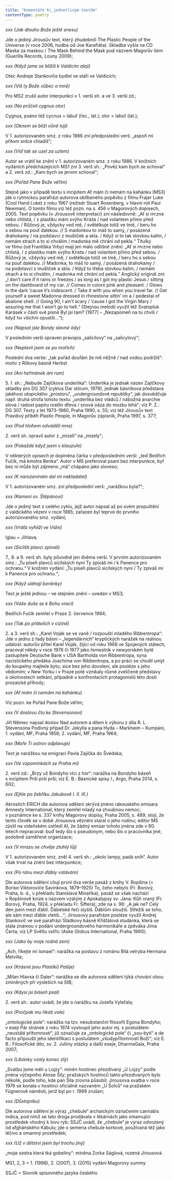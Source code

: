 ```yaml
---
title: "Komentáře k\_jednotlivým textům"
contentType: poetry
---
```


_xxx (Jak dlouho Bože ještě snesu)_

Jde o jediný Jirousův text, který zhudebnili The Plastic People of the Universe (v roce 2006, hudba od Joe Karafiáta). Skladba vyšla na CD Maska za maskou / The Mask Behind the Mask pod názvem Magorův šém (Guerilla Records, Louny 2009);

_xxx (Když jsme se blížili k Valdicím alejí)_

Otec Andreje Stankoviče bydlel ve stáří ve Valdicích;

_xxx (Víš ty Bože vůbec o mně)_

Pro MS2 zrušil autor interpunkci v 1. verši sh. a ve 3. verši zd.;

_xxx (Na průčelí cygnus olor)_

Cygnus, psáno též cycnus = labuť (řec., lat.); olor = labuť (lat.);

_xxx (Oknem se blíží vůně tújí)_

V 1. autorizovaném smz. z roku 1986 zní předposlední verš: „aspoň mi přitom srdce chladíš“;

_xxx (Viď tak se uzel za uzlem)_

Autor se vrátil ke znění v 1. autorizovaném smz. z roku 1986. V knižních vydáních předcházejících MS1 zní 3. verš sh.: „Pověz kam bych se schoval“ a 2. verš zd.: „Kam bych se jenom schoval“;

_xxx (Pořád Pane Bože věřím)_

Stejně jako v případě textu s incipitem Ať mám či nemám na kahánku (MS3) jde o ryt­mickou parafrázi auto­rova oblíbeného popěvku z filmu Frajer Luke (Cool Hand Luke) z roku 1967 (režisér Stuart Rosenberg, v hlavní roli Paul Newman). O tomto filmu viz též pozn. na s. 456 v Magorových dopisech, 2005. Text popěvku (v Jirousově interpretaci) zní následovně: „Ať si mrzne nebo chlístá, / z plastiku mám svýho Krista / nad volantem přímo před sebou. / Růžový je, vždycky ved mě, / světélkuje totiž ve tmě, / beru ho s sebou na pouť dalekou. // S madonkou to máš to samý, / posázená drahokamy / na podstavci z mušliček a skla. / Když si to tak stovkou kalím, / nemám strach a to si chválím / madonka mě chrání od pekla.“ Titulky ve filmu (od Františka Vrby) mají jen málo odlišné znění: „Ať si mrzne nebo chlístá, / z plastiku mám svýho Krista / nad volantem přímo před sebou. / Růžový je, vždycky ved mě, / světélkuje totiž ve tmě, / beru ho s sebou na pouť dalekou. // Ma­donka, to máš to samý, / posázená drahokamy / na pod­stavci z mušliček a skla. / Když to třeba stovkou ka­lím, / nemám strach a to si chválím, / madonka mě chrá­ní od pekla.“ Anglický originál zní: „I don’t care if it rains or freezes / as long as I got my plastic Jesus / sitting on the dashboard of my car. // Comes in colors pink and pleasant. / Glows in the dark ’cause it’s iridescent. / Take it with you when you travel far. // Get yourself a sweet Madonna dres­sed in rhinestone sittin’ on a / pedestal of abalone shell. // Going 90, I ain’t scary / ’cause I got the Virgin Mary / assuring me that I won’t go to hell.“ (Stejnou melodii využil též Svatopluk Karásek v části své písně Byl jsi tam? \[1977\] – „Nezapomeň na tu chvíli / když ho všichni opustili...“);

_xxx (Napsal jste Bondy slavné ódy)_

V posledním verši opraven pravopis „salicilový“ na „salicylový“;

_xxx (Neplavil jsem se po mořích)_

Poslední dva verše: „tak pořád doufám že mě něžně / nad vodou podržíš“: motiv z Rilkovy básně Herbst

_xxx (Ani heřmánek ani rum)_

5\. ř. sh.: „Nebude Zajíčkova underlika“: Underlika je jednak název Zajíčkovy skladby pro DG 307 (cyklus Dar stínum, 1979), jednak básníkova představa jakéhosi utopického „prostoru“, „undergroundové republiky“, jak dosvědčuje např. druhá strofa tohoto textu: „underlika bez vládců / nábožná anarchie slova / radost papíru rostlin dřeva / snová oáza do mozku lehá“; viz P. Z.: DG 307. Texty z let 1973–1980, Praha 1990, s. 55; viz též Jirousův text Pravdivý příběh Plastic People, in Magorův zápisník, Praha 1997, s. 377;

_xxx (Pod hlohem odváděli mne)_

2\. verš sh. opravil autor z „mizeli“ na „mizely“;

_xxx (Pokaždé když jsem v klauzuře)_

V některých opisech je doplněna čárka v předposledním verši: „teď Bed­řich Fučík, má kmotra Benka“. Autor v MS pre­fero­val psaní bez interpunkce, byť bez ní může být zájmeno „má“ chápáno jako sloveso;

_xxx (K narozeninám dal mi nakladatel)_

V 1. autorizovaném smz. zní předposlední verš: „narážkou byla?“;

_xxx (Kamení sv. Štěpánovi)_

Jde o jediný text z celého cyklu, jejž autor napsal až po svém propuštění z valdického vězení v roce 1985; zařazen byl teprve do prvního autorizovaného smz. vydání;

_xxx (Vráťa vyhlíží ve Vídni)_

Iglau = Jihlava;

_xxx (Sicilští plavci zpívali)_

7., 8. a 9. verš sh. byly původně jen dvěma verši. V prvním autorizovaném smz.: „Tu píseň plavců sicilských nyní Ty zpíváš mi / k Panence pro ochranu.“ V knižním vydání: „Tu píseň plavců sicilských nyní / Ty zpíváš mi k Panence pro ochranu.“;

_xxx (Když uléhají beránky)_

Text je ještě jednou – ve stejném znění – uveden v MS3;

_xxx (Vaše duše se k Bohu vrací)_

Bedřich Fučík zemřel v Praze 2. července 1984;

_xxx (Tak po přátelích v cizině)_

2\. a 3. verš sh.: „Karel Voják se ve vaně / rozpouští mladého Ribbentropa“: Jde o jednu z řady básní – „legendárních“ kryptických narážek na reálnou událost: autorův přítel Karel Voják, žijící od roku 1968 ve Spojených státech, pracoval někdy v roce 1976 či 1977 jako řemeslník v newyorském bytě zastupitele Deu­tsche Bank v USA Bartholda von Rib­bentropa, syna nacistického pře­dáka Joachima von Ribbentropa, a po práci se chodil umýt do koupelny majitele bytu, sice bez jeho dovolení, ale posléze s jeho vědomím; v New Yorku i v Praze poté vznikaly různé zveličené představy o okolnostech setkání, případně o konfrontacích protagonistů této dosti prozaické příhody;

_xxx (Ať mám či nemám na kahánku)_

Viz pozn. ke Pořád Pane Bože věřím;

_xxx (V doslovu čtu ke Stevensonovi)_

Jiří Němec napsal doslov Nad autorem a dílem k vý­boru z díla R. L. Stevensona Podivný případ Dr. Jekylla a pana Hyda – Markheim – Kumpáni, 1. vydání, MF, Praha 1958; 2. vydání, MF, Praha 1964;

_xxx (Moře Ti ostrov odplavuje)_

Text je narážkou na emigraci Pavla Zajíčka do Švédska;

_xxx (Ve vzpomínkách se Praha mi)_

2\. verš zd.: „Brzy už Bondyho vlci z hor“: narážka na Bon­dyho báseň s incipitem Prší prší prší; viz E. B.: Básnické spisy I., Argo, Praha 2014, s. 602;

_xxx (Ejhle po žebříku Jakubově I. II. III.)_

Akrostich ERICH dle autorova sdělení skrývá jméno rakouského emi­sara Amnesty International, který zemřel mladý na zhoubnou nemoc; v poznámce ke s. 337 knihy Magorovy dopisy, Praha 2005, s. 489, stojí, že ten­to člověk se v době Jirousova věznění staral o jeho ro­dinu; editor MS zjistil na vídeňském ústředí AI, že žádný emisar tohoto jmé­na zde v 80. letech nepracoval: buď tedy šlo o pseu­donym, nebo šlo o pracovníka jiné, podobně zaměřené organizace;

_xxx (V mrazu se chvěje ztuhlý lůj)_

V 1. autorizovaném smz. zněl 4. verš sh.: „okolo lampy, padá sníh“. Autor však trval na znění bez interpunkce;

_xxx (Po ránu mezi ďábly vstávám)_

Dle autorova sdělení citují první dva verše pasáž z knihy V. Ropšina (= Borise Viktoroviče Savinkova, 1879–1925) To, čeho nebylo (Fr. Borový, Praha, b. d., v překladu Stanislava Minaříka), pasáž se však nachází v Ropšinově knize s názvem vzatým z Apokalypsy sv. Jana: Kůň vraný (Fr. Borový, Praha, 1924, v překladu Fr. Šiftera); zde na s. 96: „A jak ne? Celý den jsem mezi ďábli. Ďábelské řeči slyšíš. Ďáblům sloužíš. Střežíš se toho, ale sám mezi ďáble vletíš...“; Jirousovy parafráze posléze využil Andrej Stankovič ve své parafrázi Sládkovy básně Křišťálová studánka, která se stala známou v podání undergroundového harmonikáře a zpě­vá­ka Jima Čerta; viz LP Světlu vstříc (Aske Globus Inter­national, Praha 1990);

_xxx (Jako by moje rodná zem)_

„Ach, říkejte mi Ismael“: narážka na postavu z románu Bílá velryba Hermana Melvilla;

_xxx (Krásné jsou Plastiků Pašije)_

„Milan Hlavsa či Daler“: narážka se dle autorova sdělení týká chování obou zmíněných při výsleších na StB;

_xxx (Kdysi jsi báseň psal)_

2\. verš sh.: autor uvádí, že jde o narážku na Josefa Vy­le­ťala;

_xxx (Pročpak mu říkáš vole)_

„ontologické pole“: narážka na tzv. nesubstanční filosofii Egona Bondyho; v eseji Pár stránek z roku 1974 vystoupil jeho autor mj. s postulátem „neustálé přítomnosti“, již označuje za „ontologické pole“ či „sou-bytí“ a de facto připouští jeho identifikaci s postulátem „všudypřítomnosti Boží“; viz E. B.: Filosofické dílo, sv. 2. Juliiny otázky a další eseje, DharmaGaia, Praha 2007;

_xxx (Líbánky vzaly konec zlý)_

„Svatbu jsme měli u Lojzy“: míněn hostinec přezdívaný „U Lojzy“ podle jména výčepního Aloise Šíly; pražských hostinců takto přezdívaných bylo několik, podle toho, kde pan Šíla zrovna působil; Jirousova svatba v roce 1976 se konala v hostinci oficiálně nazvaném „U Šolců“ na pražském Fügnerově náměstí, jenž byl po r. 1989 zrušen;

_xxx (Důstojníku)_

Dle autorova sdělení je výraz „chebule“ archaickým ozna­čením cannabis indica, pod nímž se tato droga prodávala v lékárnách jako omamující prostředek vhodný k lovu ryb; SSJČ uvádí, že „chebule“ je výraz odvozený od afghánského Kábulu; jde o semena chebule korkové, používaná též jako léčivo a omamný prostředek;

_xxx (Už v dětství jsem byl trochu jiný)_

„moje sestra která tká gobelíny“: míněna Zorka Ságlová, rozená Jirousová.

MS1, 2, 3 = 1. (1998), 2. (2007), 3. (2015) vydání Magorovy summy

SSJČ = Slovník spisovného jazyka českého
